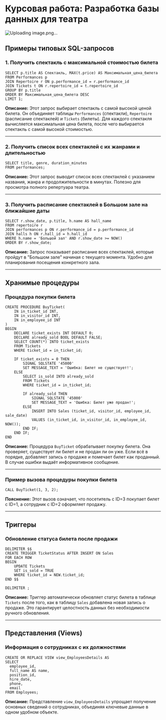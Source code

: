 # Курсовая работа: Разработка базы данных для театра

![Uploading image.png…]()

## Примеры типовых SQL-запросов

### 1. Получить спектакль с максимальной стоимостью билета

```
SELECT p.title AS Спектакль, MAX(t.price) AS Максимальная_цена_билета
FROM Performances p
JOIN Repertoire r ON p.performance_id = r.performance_id
JOIN Tickets t ON r.repertoire_id = t.repertoire_id
GROUP BY p.title
ORDER BY Максимальная_цена_билета DESC
LIMIT 1;
````
**Описание:**
Этот запрос выбирает спектакль с самой высокой ценой билета. Он объединяет таблицы `Performances` (спектакли), `Repertoire` (расписание спектаклей) и `Tickets` (билеты). Для каждого спектакля вычисляется максимальная цена билета, после чего выбирается спектакль с самой высокой стоимостью.

---

### 2. Получить список всех спектаклей с их жанрами и длительностью

```
SELECT title, genre, duration_minutes
FROM performances;
```

**Описание:**
Этот запрос выводит список всех спектаклей с указанием названия, жанра и продолжительности в минутах. Полезно для просмотра полного репертуара театра.

---

### 3. Получить расписание спектаклей в Большом зале на ближайшие даты

```
SELECT r.show_date, p.title, h.name AS hall_name
FROM repertoire r
JOIN performances p ON r.performance_id = p.performance_id
JOIN halls h ON r.hall_id = h.hall_id
WHERE h.name = 'Большой зал' AND r.show_date >= NOW()
ORDER BY r.show_date;
```

**Описание:**
Запрос показывает расписание всех спектаклей, которые пройдут в "Большом зале" начиная с текущего момента. Удобно для планирования посещения конкретного зала.

---

## Хранимые процедуры

### Процедура покупки билета

```
CREATE PROCEDURE BuyTicket(
    IN in_ticket_id INT,
    IN in_visitor_id INT,
    IN in_employee_id INT
)
BEGIN
    DECLARE ticket_exists INT DEFAULT 0;
    DECLARE already_sold BOOL DEFAULT FALSE;
    SELECT COUNT(*) INTO ticket_exists
    FROM Tickets
    WHERE ticket_id = in_ticket_id;

    IF ticket_exists = 0 THEN
        SIGNAL SQLSTATE '45000'
        SET MESSAGE_TEXT = 'Ошибка: Билет не существует!';
    ELSE
        SELECT is_sold INTO already_sold
        FROM Tickets
        WHERE ticket_id = in_ticket_id;

        IF already_sold THEN
            SIGNAL SQLSTATE '45000'
            SET MESSAGE_TEXT = 'Ошибка: Билет уже продан!';
        ELSE
            INSERT INTO Sales (ticket_id, visitor_id, employee_id, sale_date)
            VALUES (in_ticket_id, in_visitor_id, in_employee_id, NOW());
        END IF;
    END IF;
END
```

**Описание:**
Процедура `BuyTicket` обрабатывает покупку билета. Она проверяет, существует ли билет и не продан ли он уже. Если всё в порядке, добавляет запись о продаже и помечает билет как проданный. В случае ошибки выдаёт информативное сообщение.

---

### Пример вызова процедуры покупки билета

```
CALL BuyTicket(1, 3, 2);
```

**Пояснение:**
Этот вызов означает, что посетитель с ID=3 покупает билет с ID=1, а сотрудник с ID=2 оформляет продажу.

---

## Триггеры

### Обновление статуса билета после продажи

```
DELIMITER $$
CREATE TRIGGER TicketStatus AFTER INSERT ON Sales
FOR EACH ROW
BEGIN
    UPDATE Tickets
    SET is_sold = TRUE
    WHERE ticket_id = NEW.ticket_id;
END $$

DELIMITER ;

```

**Описание:**
Триггер автоматически обновляет статус билета в таблице `Tickets` после того, как в таблицу `Sales` добавлена новая запись о продаже. Это гарантирует целостность данных без необходимости ручного обновления.

---

## Представления (Views)

### Информация о сотрудниках с их должностями

```
CREATE OR REPLACE VIEW view_EmployeesDetails AS
SELECT
  employee_id,
  full_name AS name,
  position_id,
  hire_date,
  phone,
  email
FROM Employees;
```

**Описание:**
Представление `view_EmployeesDetails` упрощает получение основных сведений о сотрудниках, объединяя ключевые данные в одном удобном объекте.
